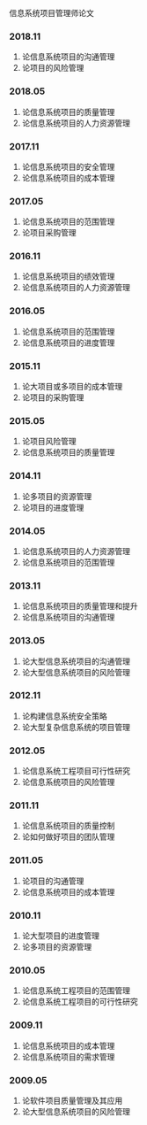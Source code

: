 信息系统项目管理师论文

### 2018.11
1. 论信息系统项目的沟通管理
2. 论项目的风险管理

### 2018.05
1. 论信息系统项目的质量管理
2. 论信息系统项目的人力资源管理

### 2017.11
1. 论信息系统项目的安全管理
2. 论信息系统项目的成本管理

### 2017.05
1. 论信息系统项目的范围管理
2. 论项目采购管理

### 2016.11
1. 论信息系统项目的绩效管理
2. 论信息系统项目的人力资源管理

### 2016.05
1. 论信息系统项目的范围管理
2. 论信息系统项目的进度管理

### 2015.11
1. 论大项目或多项目的成本管理
2. 论项目的采购管理

### 2015.05
1. 论项目风险管理
2. 论信息系统项目的质量管理

### 2014.11
1. 论多项目的资源管理
2. 论项目的进度管理

### 2014.05
1. 论信息系统项目的人力资源管理
2. 论信息系统项目的范围管理

### 2013.11
1. 论信息系统项目的质量管理和提升
2. 论信息系统项目的沟通管理

### 2013.05
1. 论大型信息系统项目的沟通管理
2. 论大型信息系统项目的风险管理

### 2012.11
1. 论构建信息系统安全策略
2. 论大型复杂信息系统的项目管理

### 2012.05
1. 论信息系统工程项目可行性研究
2. 论信息系统项目的风险管理

### 2011.11
1. 论信息系统项目的质量控制
2. 论如何做好项目的团队管理

### 2011.05
1. 论项目的沟通管理
2. 论信息系统项目的成本管理

### 2010.11
1. 论大型项目的进度管理
2. 论多项目的资源管理

### 2010.05
1. 论信息系统工程项目的范围管理
2. 论信息系统工程项目的可行性研究

### 2009.11
1. 论信息系统项目的成本管理
2. 论信息系统项目的需求管理

### 2009.05
1. 论软件项目质量管理及其应用
2. 论大型信息系统项目的风险管理